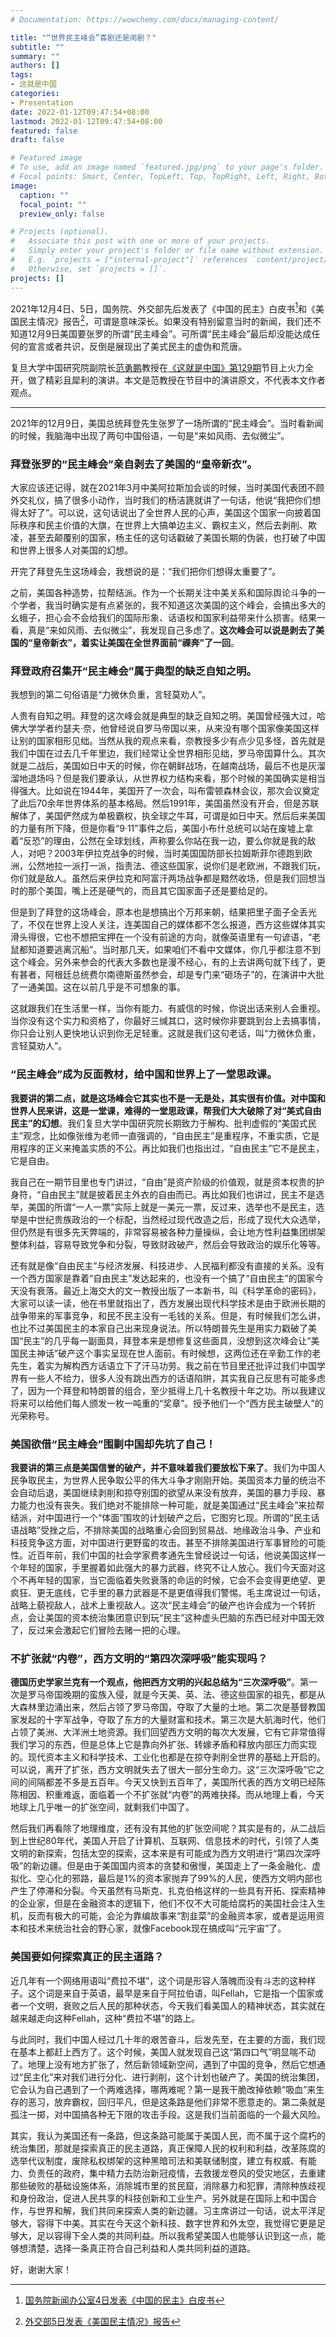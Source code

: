 ```yaml
---
# Documentation: https://wowchemy.com/docs/managing-content/

title: "“世界民主峰会”喜剧还是闹剧？"
subtitle: ""
summary: ""
authors: []
tags:
- 这就是中国
categories:
- Presentation
date: 2022-01-12T09:47:54+08:00
lastmod: 2022-01-12T09:47:54+08:00
featured: false
draft: false

# Featured image
# To use, add an image named `featured.jpg/png` to your page's folder.
# Focal points: Smart, Center, TopLeft, Top, TopRight, Left, Right, BottomLeft, Bottom, BottomRight.
image:
  caption: ""
  focal_point: ""
  preview_only: false

# Projects (optional).
#   Associate this post with one or more of your projects.
#   Simply enter your project's folder or file name without extension.
#   E.g. `projects = ["internal-project"]` references `content/project/deep-learning/index.md`.
#   Otherwise, set `projects = []`.
projects: []
---
```


2021年12月4日、5日，国务院、外交部先后发表了《中国的民主》白皮书[^1]和《美国民主情况》报告[^2]，可谓是意味深长。如果没有特别留意当时的新闻，我们还不知道12月9日美国要张罗的所谓“民主峰会”。可所谓“民主峰会”最后却没能达成任何的宣言或者共识，反倒是展现出了美式民主的虚伪和荒唐。

复旦大学中国研究院副院长[范勇鹏](http://www.cifu.fudan.edu.cn/95/39/c521a103737/page.htm)教授在[《这就是中国》第129期](https://www.bilibili.com/bangumi/play/ep460055)节目上火力全开，做了精彩且犀利的演讲。本文是范教授在节目中的演讲原文，不代表本文作者观点。

<!--more-->

------

2021年的12月9日，美国总统拜登先生张罗了一场所谓的“民主峰会”。当时看新闻的时候，我脑海中出现了两句中国俗语，一句是“来如风雨、去似微尘”。

### 拜登张罗的“民主峰会”亲自剥去了美国的“皇帝新衣”。

大家应该还记得，就在2021年3月中美阿拉斯加会谈的时候，当时美国代表团不顾外交礼仪，搞了很多小动作，当时我们的杨洁篪就讲了一句话，他说“我把你们想得太好了”。可以说，这句话说出了全世界人民的心声，美国这个国家一向披着国际秩序和民主价值的大旗，在世界上大搞单边主义、霸权主义，然后去剥削、欺凌，甚至去颠覆别的国家，杨主任的这句话戳破了美国长期的伪装，也打破了中国和世界上很多人对美国的幻想。

开完了拜登先生这场峰会，我想说的是：“我们把你们想得太重要了”。

之前，美国各种造势，拉帮结派。作为一个长期关注中美关系和国际舆论斗争的一个学者，我当时确实是有点紧张的，我不知道这次美国的这个峰会，会搞出多大的幺蛾子，担心会不会给我们的国际形象、话语权和国家利益带来什么损害。结果一看，真是“来如风雨、去似微尘”，我发现自己多虑了。**这次峰会可以说是剥去了美国的“皇帝新衣”，着实让美国在全世界面前“祼奔”了一回**。

### 拜登政府召集开“民主峰会”属于典型的缺乏自知之明。

我想到的第二句俗语是“力微休负重，言轻莫劝人”。

人贵有自知之明。拜登的这次峰会就是典型的缺乏自知之明。美国曾经强大过，哈佛大学学者约瑟夫·奈，他曾经说自罗马帝国以来，从来没有哪个国家像美国这样让别的国家相形见绌。当然从我的观点来看，奈教授多少有点少见多怪，首先就是我们中国在过去几千年里边，我们经常让全世界相形见绌，罗马帝国算什么。其次就是二战后，美国如日中天的时候，你在朝鲜战场，在越南战场，最后不也是灰溜溜地退场吗？但是我们要承认，从世界权力结构来看，那个时候的美国确实是相当得强大。比如说在1944年，美国开了一次会，叫布雷顿森林会议，那次会议奠定了此后70余年世界体系的基本格局。然后1991年，美国虽然没有开会，但是苏联解体了，美国俨然成为单极霸权，执全球之牛耳，可谓是如日中天。然后后来美国的力量有所下降，但是你看“9·11”事件之后，美国小布什总统可以站在废墟上拿着“反恐”的理由，公然在全球划线，声称要么你站在我一边，要么你就是我的敌人，对吧？2003年伊拉克战争的时候，当时美国国防部长拉姆斯菲尔德跑到欧洲，公然地拉一派打一派，指责法、德这些国家，说你们是老欧洲，不跟我们玩，你们就是敌人。虽然后来伊拉克和阿富汗两场战争都是黯然收场，但是我们回想当时的那个美国，嘴上还是硬气的，而且其它国家面子还是要给足的。

但是到了拜登的这场峰会，原本也是想搞出个万邦来朝，结果把里子面子全丢光了，不仅在世界上没人关注，连美国自己的媒体都不怎么报道，西方这些媒体其实滑头得很，它也不想把宝押在一个没有前途的方向，就像英语里有一句谚语，“老鼠都知道要逃离沉船”。当时那几天，如果咱们不看中文媒体，你几乎都注意不到这个峰会。另外来参会的代表大多数也是漫不经心，有的上去讲两句就下线了，更有甚者，阿根廷总统费尔南德斯虽然参会，却是专门来“砸场子”的，在演讲中大批了一通美国。这在以前几乎是不可想象的事。

这就跟我们在生活里一样，当你有能力、有威信的时候，你说出话来别人会重视。当你没有这个实力和资格了，你最好三缄其口，这时候你非要跳到台上去搞事情，你只会让别人更快地认识到你无足轻重。这就是我们这句老话，叫“力微休负重，言轻莫劝人”。

### “民主峰会”成为反面教材，给中国和世界上了一堂思政课。

**我要讲的第二点，就是这场峰会它其实也不是一无是处，其实很有价值。对中国和世界人民来讲，这是一堂课，难得的一堂思政课，帮我们大大破除了对“美式自由民主”的幻想**。我们复旦大学中国研究院长期致力于解构、批判虚假的“美国式民主”观念，比如像张维为老师一直强调的，“自由民主”是重程序，不重实质，它是用程序的正义来掩盖实质的不公。再比如我们也指出过，“自由民主”它不是民主，它是自由。

我自己在一期节目里也专门讲过，“自由”是资产阶级的价值观，就是资本权贵的护身符，“自由民主”就是披着民主外衣的自由而已。再比如我们也讲过，民主不是选举，美国的所谓“一人一票”实际上就是一美元一票，反过来，选举也不是民主，选举是中世纪贵族政治的一个标配，当然经过现代改造之后，形成了现代大众选举，但仍然是有很多先天弊端的，非常容易被各种力量操纵，会让地方性利益集团绑架整体利益，容易导致党争和分裂，导致财政破产，然后会导致政治的娱乐化等等。

还有就是像“自由民主”与经济发展、科技进步、人民福利都没有直接的关系。没有一个西方国家是靠着“自由民主”发达起来的，也没有一个搞了“自由民主”的国家今天没有衰落。最近上海交大的文一教授出版了一本新书，叫《科学革命的密码》，大家可以读一读，他在书里就指出了，西方发展出现代科学技术是由于欧洲长期的战争带来的军事竞争，和民不民主没有一毛钱的关系。但是，有时候我们怎么讲，也比不过美国民主的本家自己出来现身说法。所以特朗普先生是用实力戳破了美国“民主”的几乎每一副面具，拜登本来是想修复这些面具，没想到这次峰会让“美国民主神话”破产这个事实呈现在世人面前。有时候想，这两位还在辛勤工作的老先生，着实为解构西方话语立下了汗马功劳。我之前在节目里还批评过我们中国学界有一些人不给力，很多人没有跳出西方的话语陷阱，其实我自己反思有可能多虑了，因为一个拜登和特朗普的组合，至少抵得上几十名教授十年之功。所以我建议将来可以给他们每人颁发一枚一吨重的“奖章”。授予他们一个“西方民主破壁人”的光荣称号。

### 美国欲借“民主峰会”围剿中国却先坑了自己！

**我要讲的第三点是美国信誉的破产，并不意味着我们要放松下来了**。我们为中国人民争取民主，为世界人民争取公平的伟大斗争才刚刚开始。美国资本力量的统治不会自动后退，美国继续剥削和掠夺别国的欲望从来没有放弃，美国的暴力手段、暴力能力也没有丧失。我们绝对不能排除一种可能，就是美国通过“民主峰会”来拉帮结派，对中国进行一个“体面”围攻的计划破产之后，它图穷匕现。所谓的“民主话语战略”受挫之后，不排除美国的战略重心会回到贸易战、地缘政治斗争、产业和科技竞争这方面，对中国进行更野蛮的攻击。甚至不排除美国进行军事冒险的可能性。近百年前，我们中国的社会学家费孝通先生曾经说过一句话，他说美国这样一个年轻的国家，手里握着如此强大的暴力武器，终究不让人放心。我们今天面对这个不再年轻的国家，当它面临着失败衰落的命运的时候，它会不会变得更绝望、更疯狂、更无底线，它手里的暴力武器是不是更值得我们警惕。毛主席说过一句话，战略上藐视敌人，战术上重视敌人。这次“民主峰会”的破产也许会成为一个转折点，会让美国的资本统治集团意识到玩“民主”这种虚头巴脑的东西已经对中国无效了，反过来会激起它们冒险去赌一把的心理。

### 不扩张就“内卷”，西方文明的“第四次深呼吸”能实现吗？

**德国历史学家兰克有一个观点，他把西方文明的兴起总结为“三次深呼吸”**。第一次是罗马帝国晚期的蛮族入侵，就是今天美、英、法、德这些国家的祖先，都是从大森林里边涌出来，然后占领了罗马帝国，夺取了大量的土地。第二次是基督教国家发起的十字军战争，夺取了东方的大量财富和技术。第三次是大航海时代，他们占领了美洲、大洋洲土地资源。我们回望西方文明的每次大发展，它有它非常值得我们学习的东西，但是总体上它是靠向外扩张、转嫁矛盾和释放内部压力而实现的。现代资本主义和科学技术、工业化也都是在掠夺剥削全世界的基础上开启的。可以说，离开了扩张，西方文明就失去了很大一部分生命力。这“三次深呼吸”它之间的间隔都差不多是五百年。今天又快到五百年了，美国所代表的西方文明已经陈陈相因、积重难返，面临着一个不扩张就“内卷”的两难抉择。而从地理上看，今天地球上几乎唯一的扩张空间，就剩我们中国了。

然后我们再看除了地理维度，还有没有其他的扩张空间呢？其实是有的，从二战后到上世纪80年代，美国人开启了计算机、互联网、信息技术的时代，引领了人类文明的新探索，包括太空的探索，这本来是有可能成为西方文明进行“第四次深呼吸”的新边疆。但是由于美国国内资本的贪婪和傲慢，美国走上了一条金融化、虚拟化、空心化的邪路，最后是1%的资本家抛弃了99%的人民，使西方文明内部也产生了停滞和分裂。今天虽然有马斯克、扎克伯格这样的一些具有开拓、探索精神的企业家，但是在金融资本的逻辑下，他们不仅不大可能给腐朽的美国社会注入生机，反而有极大的可能，会沦为靠编故事来“割韭菜”的金融资本家，或者是运用资本和技术来统治社会的野心家，就像Facebook现在搞成叫“元宇宙”了。

### 美国要如何探索真正的民主道路？

近几年有一个网络用语叫“费拉不堪”，这个词是形容人落魄而没有斗志的这种样子。这个词是来自于英语，最早是来自于阿拉伯语，叫Fellah，它是指一个国家或者一个文明，衰败之后人民的那种状态，今天我们看美国人的精神状态，其实就在越来越走向这种Fellah，这种“费拉不堪”的路上。

与此同时，我们中国人经过几十年的艰苦奋斗，后发先至，在主要的方面，我们现在基本上都赶上西方了。这个时候，美国人就发现自己这“第四口气”明显喘不动了。地理上没有地方扩张了，然后新领域新空间，遇到了中国的竞争，然后它想通过“民主化”来对我们进行分化、进行剥削，这个计划也破产了。美国的统治集团，它会认为自己遇到了一个两难选择，哪两难呢？第一是我干脆改掉依赖“吸血”来生存的恶习，放弃霸权，回归平凡，但是这条路是他们非常不愿意走的。第二条就是孤注一掷，对中国搞各种无下限的攻击手段。这是我们当前面临的一个最大风险。

其实，我认为美国还有一条路，但这条路可能属于美国人民，而不属于这个腐朽的统治集团，那就是探索真正的民主道路，真正保障人民的权利和利益，改革陈腐的选举代议制度，废除私权绑架的这种黑暗司法和美联储制度，建立有权威、有能力、负责任的政府，集中精力去防治新冠疫情，去救援龙卷风的受灾地区，去重建那些破败的基础设施体系，消除城市里的贫民窟，消除暴力和犯罪，清除种族歧视和身份政治，促进人民共享的科技创新和工业生产。另外就是在国际上和中国合作，与世界和解，我们共同来探索人类的新边疆。习主席讲过一句话，说太平洋足够大，容得下中美。其实在今天这个新科技、数字世界和外太空，我觉得它更是足够大，足以容得下全人类的共同利益。所以我希望美国人也能够认识到这一点，能够想清楚，选择一条真正符合自己利益和人类共同利益的道路。

好，谢谢大家！

[^1]:[国务院新闻办公室4日发表《中国的民主》白皮书](http://www.gov.cn/zhengce/2021-12/04/content_5655823.htm)
[^2]:[外交部5日发表《美国民主情况》报告](https://www.fmprc.gov.cn/web/zyxw/202112/t20211205_10462534.shtml)